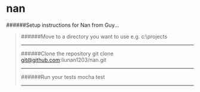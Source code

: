 # nan

######Setup instructions for Nan from Guy...
>######Move to a directory you want to use
>e.g. c:\projects
>___
>######Clone the repository
>git clone git@github.com:liunan1203/nan.git
>
>___
>######Run your tests
>mocha test
>___
